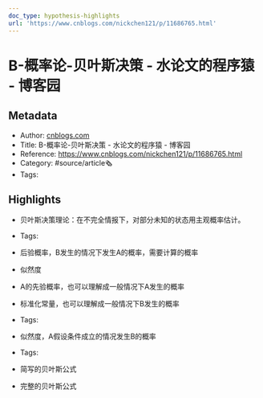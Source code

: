 ```yaml
---
doc_type: hypothesis-highlights
url: 'https://www.cnblogs.com/nickchen121/p/11686765.html'
---
```

# B-概率论-贝叶斯决策 - 水论文的程序猿 - 博客园
## Metadata
- Author: [cnblogs.com]()
- Title: B-概率论-贝叶斯决策 - 水论文的程序猿 - 博客园
- Reference: https://www.cnblogs.com/nickchen121/p/11686765.html
- Category: #source/article🗞
- Tags:
## Highlights
- 贝叶斯决策理论：在不完全情报下，对部分未知的状态用主观概率估计。


- Tags:

- 后验概率，B发生的情况下发生A的概率，需要计算的概率

- 似然度

- A的先验概率，也可以理解成一般情况下A发生的概率

- 标准化常量，也可以理解成一般情况下B发生的概率


- Tags:

- 似然度，A假设条件成立的情况发生B的概率


- Tags:

- 简写的贝叶斯公式

- 完整的贝叶斯公式

